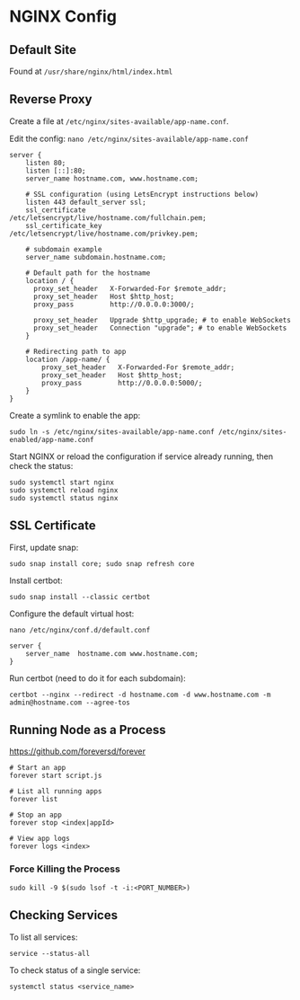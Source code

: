 # NGINX Config

## Default Site

Found at `/usr/share/nginx/html/index.html`

## Reverse Proxy

Create a file at `/etc/nginx/sites-available/app-name.conf`.

Edit the config: `nano /etc/nginx/sites-available/app-name.conf`

```
server {
    listen 80;
    listen [::]:80;
    server_name hostname.com, www.hostname.com;
    
    # SSL configuration (using LetsEncrypt instructions below)
    listen 443 default_server ssl;
    ssl_certificate     /etc/letsencrypt/live/hostname.com/fullchain.pem;
    ssl_certificate_key /etc/letsencrypt/live/hostname.com/privkey.pem;

    # subdomain example
    server_name subdomain.hostname.com;

    # Default path for the hostname
    location / {
      proxy_set_header   X-Forwarded-For $remote_addr;
      proxy_set_header   Host $http_host;
      proxy_pass         http://0.0.0.0:3000/;

      proxy_set_header   Upgrade $http_upgrade; # to enable WebSockets
      proxy_set_header   Connection "upgrade"; # to enable WebSockets
    }

    # Redirecting path to app
    location /app-name/ {
        proxy_set_header   X-Forwarded-For $remote_addr;
        proxy_set_header   Host $http_host;
        proxy_pass         http://0.0.0.0:5000/;
    }
}
```

Create a symlink to enable the app:

```
sudo ln -s /etc/nginx/sites-available/app-name.conf /etc/nginx/sites-enabled/app-name.conf
```

Start NGINX or reload the configuration if service already running, then check the status:

```
sudo systemctl start nginx
sudo systemctl reload nginx
sudo systemctl status nginx
```

## SSL Certificate

First, update snap:

```
sudo snap install core; sudo snap refresh core
```

Install certbot:

```
sudo snap install --classic certbot
```

Configure the default virtual host:

```
nano /etc/nginx/conf.d/default.conf

server {
    server_name  hostname.com www.hostname.com;
}
```

Run certbot (need to do it for each subdomain):

```
certbot --nginx --redirect -d hostname.com -d www.hostname.com -m admin@hostname.com --agree-tos
```

## Running Node as a Process

https://github.com/foreversd/forever

```
# Start an app
forever start script.js

# List all running apps
forever list

# Stop an app
forever stop <index|appId>

# View app logs
forever logs <index>
```

### Force Killing the Process

```
sudo kill -9 $(sudo lsof -t -i:<PORT_NUMBER>)
```

## Checking Services

To list all services:

```
service --status-all
```

To check status of a single service:

```
systemctl status <service_name>
```
